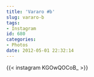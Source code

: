 ```yaml
---
title: 'Vararo #b'
slug: vararo-b
tags:
- Instagram
id: 680
categories:
- Photos
date: 2012-05-01 22:32:14
---
```


{{< instagram KGOwQOCoB_ >}}
